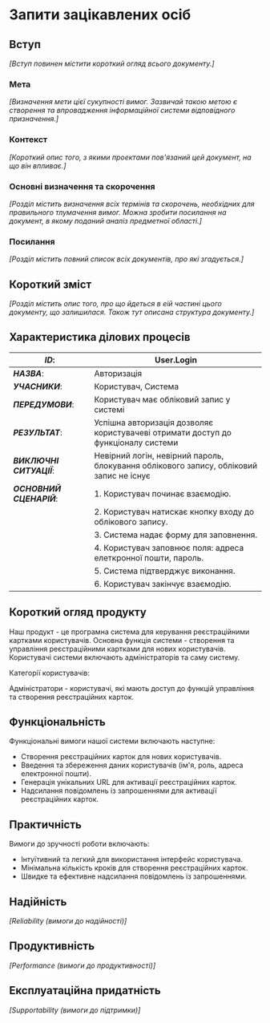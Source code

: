 # Запити зацікавлених осіб

## Вступ

*[Вступ повинен містити короткий огляд всього документу.]*

### Мета 

*[Визначення мети цієї сукупності вимог. Зазвичай такою метою є створення та впровадження 
 інформаційної системи відповідного призначення.]*

### Контекст

*[Короткий опис того, з якими проектами пов'язаний цей документ, на що він впливає.]*


### Основні визначення та скорочення

*[Розділ містить визначення всіх термінів та скорочень, необхідних для правильного
тлумачення вимог. Можна зробити посилання на документ, в якому поданий аналіз предметної області.]*


### Посилання

*[Розділ містить повний список всіх документів, про які згадується.]*


## Короткий зміст

*[Розділ містить опис того, про що йдеться в еій частині цього документу, що залишилася. 
Також тут описана структура документу.]*

## Характеристика ділових процесів

   
| ***ID***:                | User.Login |
|--------------------------|---|
| ***НАЗВА***:             | Авторизація |
| ***УЧАСНИКИ***:          | Користувач, Система |
| ***ПЕРЕДУМОВИ***:        | Користувач має обліковий запис у системі |
| ***РЕЗУЛЬТАТ***:         | Успішна авторизація дозволяє користувачеві отримати доступ до функціоналу системи |
| ***ВИКЛЮЧНІ СИТУАЦІЇ***: | Невірний логін, невірний пароль, блокування облікового запису, обліковий запис не існує |
| ***ОСНОВНИЙ СЦЕНАРІЙ***: | 1. Користувач починає взаємодію. |
|                          | 2. Користувач натискає кнопку входу до облікового запису. |
|                          | 3. Система надає форму для заповнення. |
|                          | 4. Користувач заповнює поля: адреса елеткронної пошти, пароль. |
|                          | 5. Система підтверджує виконання. |
|                          | 6. Користувач закінчує взаємодію. |

## Короткий огляд продукту

Наш продукт - це програмна система для керування реєстраційними картками користувачів. 
Основна функція системи - створення та управління реєстраційними картками для нових користувачів. 
Користувачі системи включають адміністраторів та саму систему.

Категорії користувачів:

Адміністратори - користувачі, які мають доступ до функцій управління та створення реєстраційних карток.

## Функціональність

Функціональні вимоги нашої системи включають наступне:

- Створення реєстраційних карток для нових користувачів.
- Введення та збереження даних користувачів (ім'я, роль, адреса електронної пошти).
- Генерація унікальних URL для активації реєстраційних карток.
- Надсилання повідомлень із запрошеннями для активації реєстраційних карток.

## Практичність

Вимоги до зручності роботи включають:

- Інтуїтивний та легкий для використання інтерфейс користувача.
- Мінімальна кількість кроків для створення реєстраційних карток.
- Швидке та ефективне надсилання повідомлень із запрошеннями.

## Надійність

*[Reliability (вимоги до надійності)]*

## Продуктивність

*[Performance (вимоги до продуктивності)]*

## Експлуатаційна придатність

*[Supportability (вимоги до підтримки)]*
